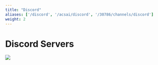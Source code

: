 ```yaml
---
title: "Discord"
aliases: ['/discord', '/acsai/discord', '/30786/channels/discord']
weight: 2
---
```

# Discord Servers

[![](https://img.shields.io/badge/-acsai_discord_server-5865F2?style=for-the-badge&logo=Discord&logoColor=white&link=https://discord.gg/vekTABg4Aj)](https://discord.gg/vekTABg4Aj)